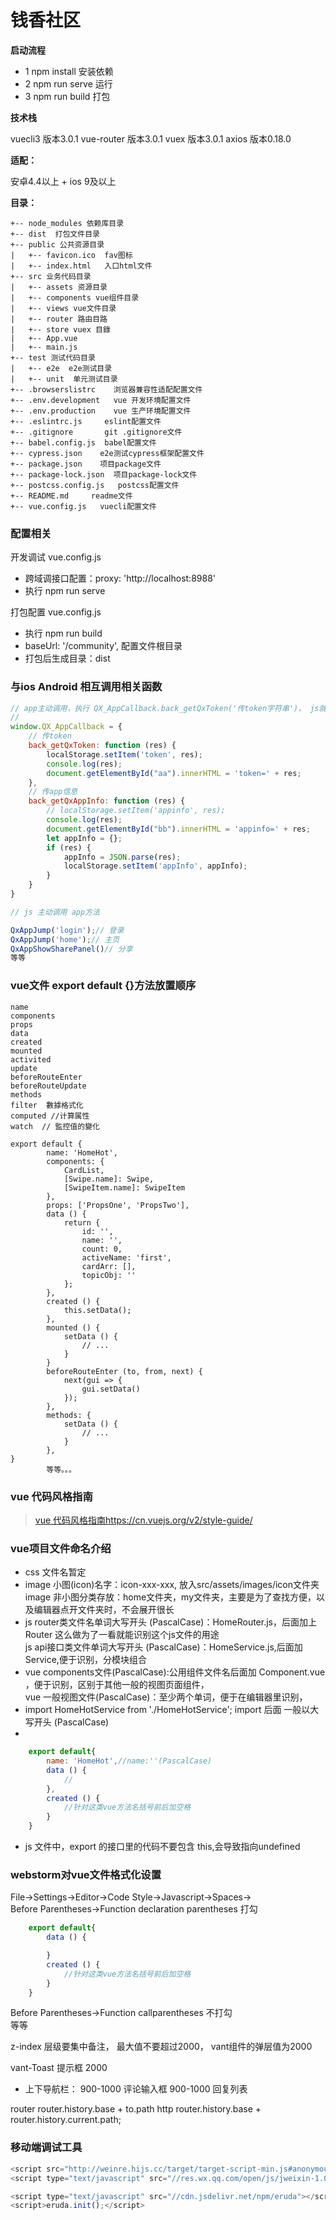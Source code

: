 # 钱香社区

**启动流程**

- 1   npm install  安装依赖
- 2   npm run serve  运行
- 3   npm run build  打包

**技术栈**

vuecli3  版本3.0.1
vue-router  版本3.0.1
vuex  版本3.0.1
axios 版本0.18.0


**适配：**

安卓4.4以上 + ios 9及以上

**目录：**

```
+-- node_modules 依赖库目录
+-- dist  打包文件目录
+-- public 公共资源目录
|   +-- favicon.ico  fav图标
|   +-- index.html   入口html文件
+-- src 业务代码目录
|   +-- assets 资源目录
|   +-- components vue组件目录
|   +-- views vue文件目录
|   +-- router 路由目路
|   +-- store vuex 目錄
|   +-- App.vue
|   +-- main.js
+-- test 测试代码目录
|   +-- e2e  e2e测试目录
|   +-- unit  单元测试目录
+-- .browserslistrc    浏览器兼容性适配配置文件
+-- .env.development   vue 开发环境配置文件
+-- .env.production    vue 生产环境配置文件
+-- .eslintrc.js     eslint配置文件
+-- .gitignore       git .gitignore文件
+-- babel.config.js  babel配置文件
+-- cypress.json    e2e测试cypress框架配置文件
+-- package.json    项目package文件
+-- package-lock.json  项目package-lock文件
+-- postcss.config.js   postcss配置文件
+-- README.md     readme文件
+-- vue.config.js   vuecli配置文件
```

### 配置相关

开发调试
vue.config.js
- 跨域调接口配置：proxy: 'http://localhost:8988'
- 执行 npm run serve



打包配置 vue.config.js
- 执行 npm run build
- baseUrl: '/community', 配置文件根目录
- 打包后生成目录：dist

### 与ios Android 相互调用相关函数

```javascript
// app主动调用，执行 QX_AppCallback.back_getQxToken('传token字符串')， js就可以获取token
//
window.QX_AppCallback = {
    // 传token
    back_getQxToken: function (res) {
        localStorage.setItem('token', res);
        console.log(res);
        document.getElementById("aa").innerHTML = 'token=' + res;
    },
    // 传app信息
    back_getQxAppInfo: function (res) {
        // localStorage.setItem('appinfo', res);
        console.log(res);
        document.getElementById("bb").innerHTML = 'appinfo=' + res;
        let appInfo = {};
        if (res) {
            appInfo = JSON.parse(res);
            localStorage.setItem('appInfo', appInfo);
        }
    }
}

// js 主动调用 app方法

QxAppJump('login');// 登录
QxAppJump('home');// 主页
QxAppShowSharePanel()// 分享
等等
```


### vue文件 export default {}方法放置顺序
```
name
components
props
data
created
mounted
activited
update
beforeRouteEnter
beforeRouteUpdate
methods
filter  數據格式化
computed //计算属性
watch  // 監控值的變化

export default {
        name: 'HomeHot',
        components: {
            CardList,
            [Swipe.name]: Swipe,
            [SwipeItem.name]: SwipeItem
        },
        props: ['PropsOne', 'PropsTwo'],
        data () {
            return {
                id: '',
                name: '',
                count: 0,
                activeName: 'first',
                cardArr: [],
                topicObj: ''
            };
        },
        created () {
            this.setData();
        },
        mounted () {
            setData () {
                // ...
            }
        }
        beforeRouteEnter (to, from, next) {
            next(gui => {
                gui.setData()
            });
        },
        methods: {
            setData () {
                // ...
            }
        },
}
        等等。。。
```




### vue 代码风格指南
> [vue 代码风格指南https://cn.vuejs.org/v2/style-guide/](https://cn.vuejs.org/v2/style-guide/)

### vue项目文件命名介绍
- css 文件名暂定<br>
- image 小图(icon)名字：icon-xxx-xxx, 放入src/assets/images/icon文件夹<br>
image 非小图分类存放：home文件夹，my文件夹，主要是为了查找方便，以及编辑器点开文件夹时，不会展开很长<br>
- js router类文件名单词大写开头 (PascalCase)：HomeRouter.js，后面加上Router 这么做为了一看就能识别这个js文件的用途<br>
js api接口类文件单词大写开头 (PascalCase)：HomeService.js,后面加Service,便于识别，分模块组合<br>
- vue components文件(PascalCase):公用组件文件名后面加 Component.vue ，便于识别，区别于其他一般的视图页面组件，<br>
vue 一般视图文件(PascalCase)：至少两个单词，便于在编辑器里识别，
- import HomeHotService from './HomeHotService'; import 后面 一般以大写开头 (PascalCase)
-
```javascript
    export default{
        name: 'HomeHot',//name:''(PascalCase)
        data () {
            //
        },
        created () {
            //针对这类vue方法名括号前后加空格
        }
    }
```
- js 文件中，export 的接口里的代码不要包含 this,会导致指向undefined


### webstorm对vue文件格式化设置
File->Settings->Editor->Code Style->Javascript->Spaces->
<br>
Before Parentheses->Function declaration parentheses 打勾
```javascript
    export default{
        data () {

        }
        created () {
            //针对这类vue方法名括号前后加空格
        }
    }
```
Before Parentheses->Function callparentheses 不打勾
<br>等等


z-index 层级要集中备注， 最大值不要超过2000， vant组件的弹层值为2000

vant-Toast 提示框 2000
- 上下导航栏： 900-1000
评论输入框 900-1000
回复列表

router router.history.base + to.path
http router.history.base + router.history.current.path;

### 移动端调试工具
```javascript
<script src="http://weinre.hijs.cc/target/target-script-min.js#anonymous"></script>
<script type="text/javascript" src="//res.wx.qq.com/open/js/jweixin-1.0.0.js"></script>

<script type="text/javascript" src="//cdn.jsdelivr.net/npm/eruda"></script>
<script>eruda.init();</script>
```











